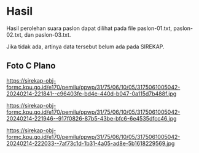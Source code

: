 # Hasil

Hasil perolehan suara paslon dapat dilihat pada file paslon-01.txt, paslon-02.txt, dan paslon-03.txt.

Jika tidak ada, artinya data tersebut belum ada pada SIREKAP.

## Foto C Plano

https://sirekap-obj-formc.kpu.go.id/e170/pemilu/ppwp/31/75/06/10/05/3175061005042-20240214-221841--c96403fe-bd4e-440d-b047-0a115d7b488f.jpg

https://sirekap-obj-formc.kpu.go.id/e170/pemilu/ppwp/31/75/06/10/05/3175061005042-20240214-221946--917f0826-87b5-43be-bfc6-6e4535dfcc46.jpg

https://sirekap-obj-formc.kpu.go.id/e170/pemilu/ppwp/31/75/06/10/05/3175061005042-20240214-222033--7af73c1d-1b31-4a05-ad8e-5b1618229569.jpg
